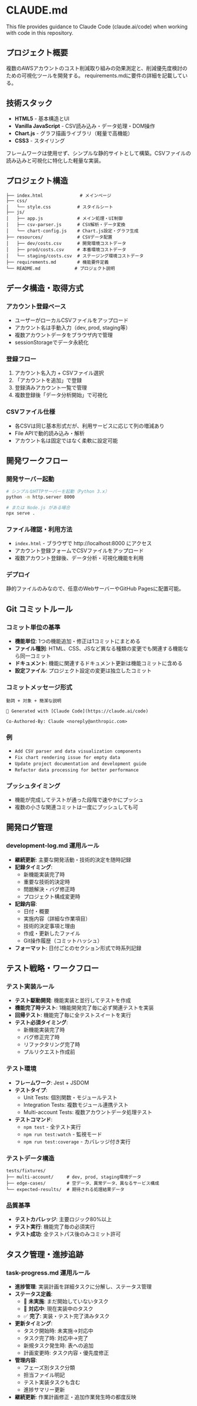 # CLAUDE.md

This file provides guidance to Claude Code (claude.ai/code) when working with code in this repository.

## プロジェクト概要
複数のAWSアカウントのコスト削減取り組みの効果測定と、削減優先度検討のための可視化ツールを開発する。
requirements.mdに要件の詳細を記載している。

## 技術スタック
- **HTML5** - 基本構造とUI
- **Vanilla JavaScript** - CSV読み込み・データ処理・DOM操作
- **Chart.js** - グラフ描画ライブラリ（軽量で高機能）
- **CSS3** - スタイリング

フレームワークは使用せず、シンプルな静的サイトとして構築。CSVファイルの読み込みと可視化に特化した軽量な実装。

## プロジェクト構造
```
├── index.html              # メインページ
├── css/
│   └── style.css          # スタイルシート
├── js/
│   ├── app.js             # メイン処理・UI制御
│   ├── csv-parser.js      # CSV解析・データ変換
│   └── chart-config.js    # Chart.js設定・グラフ生成
├── resources/             # CSVデータ配置
│   ├── dev/costs.csv      # 開発環境コストデータ
│   ├── prod/costs.csv     # 本番環境コストデータ
│   └── staging/costs.csv  # ステージング環境コストデータ
├── requirements.md        # 機能要件定義
└── README.md             # プロジェクト説明
```

## データ構造・取得方式
### アカウント登録ベース
- ユーザーがローカルCSVファイルをアップロード
- アカウント名は手動入力（dev, prod, staging等）
- 複数アカウントデータをブラウザ内で管理
- sessionStorageでデータ永続化

### 登録フロー
1. アカウント名入力 + CSVファイル選択
2. 「アカウントを追加」で登録
3. 登録済みアカウント一覧で管理
4. 複数登録後「データ分析開始」で可視化

### CSVファイル仕様
- 各CSVは同じ基本形式だが、利用サービスに応じて列の増減あり
- File APIで動的読み込み・解析
- アカウント名は固定ではなく柔軟に設定可能

## 開発ワークフロー
### 開発サーバー起動
```bash
# シンプルなHTTPサーバーを起動（Python 3.x）
python -m http.server 8000

# または Node.js がある場合
npx serve .
```

### ファイル確認・利用方法
- `index.html` - ブラウザで http://localhost:8000 にアクセス
- アカウント登録フォームでCSVファイルをアップロード
- 複数アカウント登録後、データ分析・可視化機能を利用

### デプロイ
静的ファイルのみなので、任意のWebサーバーやGitHub Pagesに配置可能。

## Git コミットルール
### コミット単位の基準
- **機能単位**: 1つの機能追加・修正は1コミットにまとめる
- **ファイル種別**: HTML、CSS、JSなど異なる種類の変更でも関連する機能なら同一コミット
- **ドキュメント**: 機能に関連するドキュメント更新は機能コミットに含める
- **設定ファイル**: プロジェクト設定の変更は独立したコミット

### コミットメッセージ形式
```
動詞 + 対象 + 簡潔な説明

🤖 Generated with [Claude Code](https://claude.ai/code)

Co-Authored-By: Claude <noreply@anthropic.com>
```

### 例
- `Add CSV parser and data visualization components`
- `Fix chart rendering issue for empty data`
- `Update project documentation and development guide`
- `Refactor data processing for better performance`

### プッシュタイミング
- 機能が完成してテストが通った段階で速やかにプッシュ
- 複数の小さな関連コミットは一度にプッシュしても可

## 開発ログ管理
### development-log.md 運用ルール
- **継続更新**: 主要な開発活動・技術的決定を随時記録
- **記録タイミング**: 
  - 新機能実装完了時
  - 重要な技術的決定時
  - 問題解決・バグ修正時
  - プロジェクト構成変更時
- **記録内容**:
  - 日付・概要
  - 実施内容（詳細な作業項目）
  - 技術的決定事項と理由
  - 作成・更新したファイル
  - Git操作履歴（コミットハッシュ）
- **フォーマット**: 日付ごとのセクション形式で時系列記録

## テスト戦略・ワークフロー
### テスト実装ルール
- **テスト駆動開発**: 機能実装と並行してテストを作成
- **機能完了時テスト**: 1機能開発完了毎に必ず関連テストを実装
- **回帰テスト**: 機能完了毎に全テストスイートを実行
- **テスト必須タイミング**:
  - 新機能実装完了時
  - バグ修正完了時
  - リファクタリング完了時
  - プルリクエスト作成前

### テスト環境
- **フレームワーク**: Jest + JSDOM
- **テストタイプ**:
  - Unit Tests: 個別関数・モジュールテスト
  - Integration Tests: 複数モジュール連携テスト
  - Multi-account Tests: 複数アカウントデータ処理テスト
- **テストコマンド**:
  - `npm test` - 全テスト実行
  - `npm run test:watch` - 監視モード
  - `npm run test:coverage` - カバレッジ付き実行

### テストデータ構造
```
tests/fixtures/
├── multi-account/     # dev, prod, staging環境データ
├── edge-cases/        # 空データ、異常データ、異なるサービス構成
└── expected-results/  # 期待される処理結果データ
```

### 品質基準
- **テストカバレッジ**: 主要ロジック80%以上
- **テスト実行**: 機能完了毎の必須実行
- **テスト成功**: 全テストパス後のみコミット許可

## タスク管理・進捗追跡
### task-progress.md 運用ルール
- **進捗管理**: 実装計画を詳細タスクに分解し、ステータス管理
- **ステータス定義**:
  - 🔲 **未実施**: まだ開始していないタスク
  - 🔄 **対応中**: 現在実装中のタスク
  - ✅ **完了**: 実装・テスト完了済みタスク
- **更新タイミング**:
  - タスク開始時: 未実施→対応中
  - タスク完了時: 対応中→完了
  - 新規タスク発生時: 表への追加
  - 計画変更時: タスク内容・優先度修正
- **管理内容**:
  - フェーズ別タスク分類
  - 担当ファイル明記
  - テスト実装タスクも含む
  - 進捗サマリー更新
- **継続更新**: 作業計画修正・追加作業発生時の都度反映
